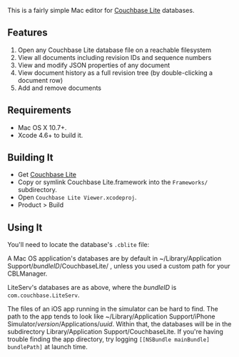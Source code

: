 This is a fairly simple Mac editor for [Couchbase Lite](https://github.com/couchbase/CouchbaseLite-iOS) databases.

## Features

1. Open any Couchbase Lite database file on a reachable filesystem
2. View all documents including revision IDs and sequence numbers
3. View and modify JSON properties of any document
4. View document history as a full revision tree (by double-clicking a document row)
5. Add and remove documents

## Requirements

* Mac OS X 10.7+.
* Xcode 4.6+ to build it.

## Building It

* Get [Couchbase Lite](https://github.com/couchbase/CouchbaseLite-iOS)
* Copy or symlink Couchbase Lite.framework into the `Frameworks/` subdirectory.
* Open `Couchbase Lite Viewer.xcodeproj`.
* Product > Build

## Using It

You'll need to locate the database's `.cblite` file:

A Mac OS application's databases are by default in ~/Library/Application Support/_bundleID_/CouchbaseLite/ , unless you used a custom path for your CBLManager.

LiteServ's databases are as above, where the _bundleID_ is `com.couchbase.LiteServ`.

The files of an iOS app running in the simulator can be hard to find. The path to the app tends to look like ~/Library/Application Support/iPhone Simulator/_version_/Applications/_uuid_. Within that, the databases will be in the subdirectory Library/Application Support/CouchbaseLite. If you're having trouble finding the app directory, try logging `[[NSBundle mainBundle] bundlePath]` at launch time.
